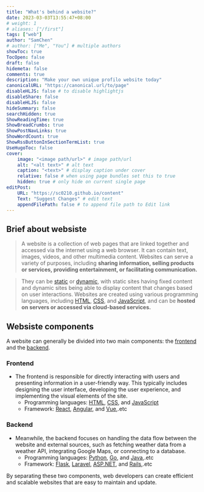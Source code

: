 ```yaml
---
title: "What's behind a website?"
date: 2023-03-03T13:55:47+08:00
# weight: 1
# aliases: ["/first"]
tags: ["web"]
author: "SamChen"
# author: ["Me", "You"] # multiple authors
showToc: true
TocOpen: false
draft: false
hidemeta: false
comments: true
description: "Make your own unique profilo website today"
canonicalURL: "https://canonical.url/to/page"
disableHLJS: false # to disable highlightjs
disableShare: false
disableHLJS: false
hideSummary: false
searchHidden: true
ShowReadingTime: true
ShowBreadCrumbs: true
ShowPostNavLinks: true
ShowWordCount: true
ShowRssButtonInSectionTermList: true
UseHugoToc: false
cover:
    image: "<image path/url>" # image path/url
    alt: "<alt text>" # alt text
    caption: "<text>" # display caption under cover
    relative: false # when using page bundles set this to true
    hidden: true # only hide on current single page
editPost:
    URL: "https://sc0210.github.io/content"
    Text: "Suggest Changes" # edit text
    appendFilePath: false # to append file path to Edit link
---
```

<!-- ![image alt](images/a-person-is-thinking-future.jpeg)
> *" It's never too late to make a new start! "*  -->

## Brief about websiste

> A website is a collection of web pages that are linked together and accessed via the internet using a web browser. It can contain text, images, videos, and other multimedia content. Websites can serve a variety of purposes, including **sharing information, selling products or services, providing entertainment, or facilitating communication.**

>They can be [static]() or [dynamic](), with static sites having fixed content and dynamic sites being able to display content that changes based on user interactions. Websites are created using various programming languages, including [HTML](), [CSS](), and [JavaScript](), and can be **hosted on servers or accessed via cloud-based services.**

## Websiste components
<!-- ![image alt](images/a-person-is-thinking-future.jpeg)
> *"interaction between frontend & backend "*  -->

A website can generally be divided into two main components: the [frontend]() and the [backend](). 

### Frontend
- The frontend is responsible for directly interacting with users and presenting information in a user-friendly way. This typically includes designing the user interface, developing the user experience, and implementing the visual elements of the site.
    - Programming languages: [HTML](), [CSS](), and [JavaScript]()
    - Framework: [React](), [Angular](), and [Vue](),.etc

### Backend
- Meanwhile, the backend focuses on handling the data flow between the website and external sources, such as fetching weather data from a weather API, integrating Google Maps, or connecting to a database. 
    - Programming languages: [Python](), [Go](), and [Java](),.etc
    - Framework: [Flask](), [Laravel](), [ASP.NET](), and [Rails](),.etc

By separating these two components, web developers can create efficient and scalable websites that are easy to maintain and update.
